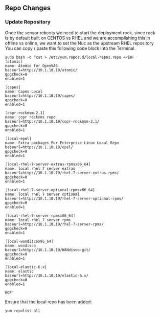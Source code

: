 ## Repo Changes

### Update Repository
Once the sensor reboots we need to start the deployment rock. since rock is by
default built on CENTOS vs RHEL and we are accomplishing this in offline vs
online, we want to set the Nuc as the upstream RHEL repository You can copy /
paste this following code block into the Terminal.


```
sudo bash -c 'cat > /etc/yum.repos.d/local-repos.repo <<EOF
[atomic]
name: Atomic for OpenVAS
baseurl=http://10.1.10.19/atomic/
gpgcheck=0
enabled=1

[capes]
name: Capes Local
baseurl=http://10.1.10.19/capes/
gpgcheck=0
enabled=1

[copr-rocknsm-2.1]
name: copr rocknms repo
baseurl=http://10.1.10.19/copr-rocknsm-2.1/
gpgcheck=0
enabled=1

[local-epel]
name: Extra packages For Enterprise Linux Local Repo
baseurl=http://10.1.10.19/epel/
gpgcheck=0
enabled=1

[local-rhel-7-server-extras-rpmsx86_64]
name: local rhel 7 server extras
baseurl=http://10.1.10.19/rhel-7-server-extras-rpms/
gpgcheck=0
enabled=1

[local-rhel-7-server-optional-rpmsx86_64]
name: local rhel 7 server optional
baseurl=http://10.1.10.19/rhel-7-server-optional-rpms/
gpgcheck=0
enabled=1

[local-rhel-7-server-rpmsx86_64]
name: local rhel 7 server rpms
baseurl=http://10.1.10.19/rhel-7-server-rpms/
gpgcheck=0
enabled=1

[local-wandiscox86_64]
name: wandisco
baseurl=http://10.1.10.19/WANdisco-git/
gpgcheck=0
enabled=1

[local-elastic-6.x]
name: elastic
baseurl=http://10.1.10.19/elastic-6.x/
gpgcheck=0
enabled=1

EOF'

```

Ensure that the local repo has been added:
```
yum repolist all
```
